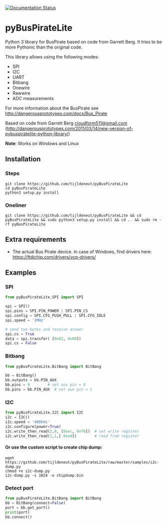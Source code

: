 
[![Documentation Status](https://readthedocs.org/projects/pybuspiratelite/badge/?version=latest)](http://pybuspiratelite.readthedocs.io/en/latest/?badge=latest)


pyBusPirateLite
===============

Python 3 library for BusPirate based on code from Garrett Berg.
It tries to be more Pythonic than the original code.

This library allows using the following modes:
* SPI
* I2C
* UART
* Bitbang
* Onewire
* Rawwire
* ADC measurements

For more information about the BusPirate see http://dangerousprototypes.com/docs/Bus_Pirate 

Based on code from Garrett Berg <cloudform511@gmail.com>
(http://dangerousprototypes.com/2011/03/14/new-version-of-pybuspiratelite-python-library/)

**Note**: Works on Windows and Linux

Installation
------------
### Steps
```
git clone https://github.com/tijldeneut/pyBusPirateLite
cd pyBusPirateLite
python3 setup.py install
```

### Oneliner
```
git clone https://github.com/tijldeneut/pyBusPirateLite && cd pyBusPirateLite && sudo python3 setup.py install && cd .. && sudo rm -rf pyBusPirateLite
```

## Extra requirements
* The actual Bus Pirate device. In case of Windows, find drivers here: https://ftdichip.com/drivers/vcp-drivers/

Examples
--------

### SPI

```python
from pyBusPirateLite.SPI import SPI

spi = SPI()
spi.pins = SPI.PIN_POWER | SPI.PIN_CS 
spi.config = SPI.CFG_PUSH_PULL | SPI.CFG_IDLE
spi.speed = '1MHz'

# send two bytes and receive answer
spi.cs = True
data = spi.transfer( [0x82, 0x00])
spi.cs = False
```

### Bitbang
```python
from pyBusPirateLite.BitBang import BitBang

bb = BitBang()
bb.outputs = bb.PIN_AUX
bb.pins = 0        # set aux pin = 0   
bb.pins = bb.PIN_AUX  # set aux pin = 1
```

### I2C
```python
from pyBusPirateLite.I2C import I2C
i2c = I2C()
i2c.speed = '400kHz'
i2c.configure(power=True)
i2c.write_then_read(2,0, [0xec, 0xf6])  # set write register
i2c.write_then_read(1,1,[ 0xed])        # read from register
```
#### Or use the custom script to create chip dump:
```
wget https://github.com/tijldeneut/pyBusPirateLite/raw/master/samples/i2c-dump.py
chmod +x i2c-dump.py
i2c-dump.py -s 1024 -o chipdump.bin
```

### Detect port
```python
from pyBusPirateLite.BitBang import BitBang
bb = BitBang(connect=False)
port = bb.get_port()
print(port)
bb.connect()
```
